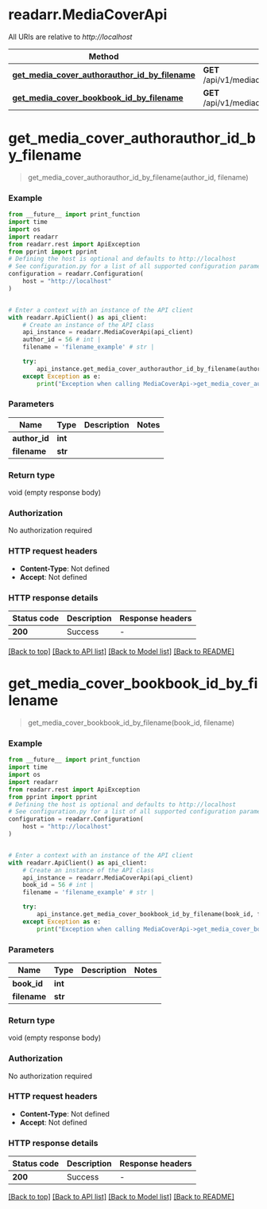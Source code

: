 # readarr.MediaCoverApi

All URIs are relative to *http://localhost*

Method | HTTP request | Description
------------- | ------------- | -------------
[**get_media_cover_authorauthor_id_by_filename**](MediaCoverApi.md#get_media_cover_authorauthor_id_by_filename) | **GET** /api/v1/mediacover/author/{authorId}/{filename} | 
[**get_media_cover_bookbook_id_by_filename**](MediaCoverApi.md#get_media_cover_bookbook_id_by_filename) | **GET** /api/v1/mediacover/book/{bookId}/{filename} | 


# **get_media_cover_authorauthor_id_by_filename**
> get_media_cover_authorauthor_id_by_filename(author_id, filename)



### Example

```python
from __future__ import print_function
import time
import os
import readarr
from readarr.rest import ApiException
from pprint import pprint
# Defining the host is optional and defaults to http://localhost
# See configuration.py for a list of all supported configuration parameters.
configuration = readarr.Configuration(
    host = "http://localhost"
)


# Enter a context with an instance of the API client
with readarr.ApiClient() as api_client:
    # Create an instance of the API class
    api_instance = readarr.MediaCoverApi(api_client)
    author_id = 56 # int | 
    filename = 'filename_example' # str | 

    try:
        api_instance.get_media_cover_authorauthor_id_by_filename(author_id, filename)
    except Exception as e:
        print("Exception when calling MediaCoverApi->get_media_cover_authorauthor_id_by_filename: %s\n" % e)
```

### Parameters

Name | Type | Description  | Notes
------------- | ------------- | ------------- | -------------
 **author_id** | **int**|  | 
 **filename** | **str**|  | 

### Return type

void (empty response body)

### Authorization

No authorization required

### HTTP request headers

 - **Content-Type**: Not defined
 - **Accept**: Not defined

### HTTP response details
| Status code | Description | Response headers |
|-------------|-------------|------------------|
**200** | Success |  -  |

[[Back to top]](#) [[Back to API list]](../README.md#documentation-for-api-endpoints) [[Back to Model list]](../README.md#documentation-for-models) [[Back to README]](../README.md)

# **get_media_cover_bookbook_id_by_filename**
> get_media_cover_bookbook_id_by_filename(book_id, filename)



### Example

```python
from __future__ import print_function
import time
import os
import readarr
from readarr.rest import ApiException
from pprint import pprint
# Defining the host is optional and defaults to http://localhost
# See configuration.py for a list of all supported configuration parameters.
configuration = readarr.Configuration(
    host = "http://localhost"
)


# Enter a context with an instance of the API client
with readarr.ApiClient() as api_client:
    # Create an instance of the API class
    api_instance = readarr.MediaCoverApi(api_client)
    book_id = 56 # int | 
    filename = 'filename_example' # str | 

    try:
        api_instance.get_media_cover_bookbook_id_by_filename(book_id, filename)
    except Exception as e:
        print("Exception when calling MediaCoverApi->get_media_cover_bookbook_id_by_filename: %s\n" % e)
```

### Parameters

Name | Type | Description  | Notes
------------- | ------------- | ------------- | -------------
 **book_id** | **int**|  | 
 **filename** | **str**|  | 

### Return type

void (empty response body)

### Authorization

No authorization required

### HTTP request headers

 - **Content-Type**: Not defined
 - **Accept**: Not defined

### HTTP response details
| Status code | Description | Response headers |
|-------------|-------------|------------------|
**200** | Success |  -  |

[[Back to top]](#) [[Back to API list]](../README.md#documentation-for-api-endpoints) [[Back to Model list]](../README.md#documentation-for-models) [[Back to README]](../README.md)

